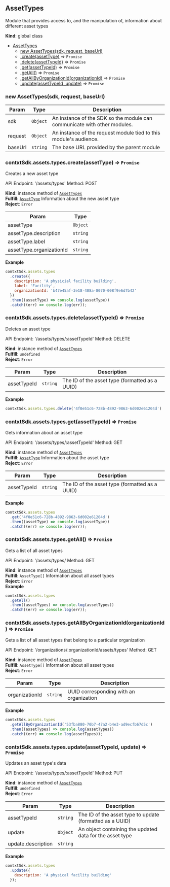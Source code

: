 <a name="AssetTypes"></a>

## AssetTypes
Module that provides access to, and the manipulation of, information about different asset types

**Kind**: global class  

* [AssetTypes](#AssetTypes)
    * [new AssetTypes(sdk, request, baseUrl)](#new_AssetTypes_new)
    * [.create(assetType)](#AssetTypes+create) ⇒ <code>Promise</code>
    * [.delete(assetTypeId)](#AssetTypes+delete) ⇒ <code>Promise</code>
    * [.get(assetTypeId)](#AssetTypes+get) ⇒ <code>Promise</code>
    * [.getAll()](#AssetTypes+getAll) ⇒ <code>Promise</code>
    * [.getAllByOrganizationId(organizationId)](#AssetTypes+getAllByOrganizationId) ⇒ <code>Promise</code>
    * [.update(assetTypeId, update)](#AssetTypes+update) ⇒ <code>Promise</code>

<a name="new_AssetTypes_new"></a>

### new AssetTypes(sdk, request, baseUrl)

| Param | Type | Description |
| --- | --- | --- |
| sdk | <code>Object</code> | An instance of the SDK so the module can communicate with other modules. |
| request | <code>Object</code> | An instance of the request module tied to this module's audience. |
| baseUrl | <code>string</code> | The base URL provided by the parent module |

<a name="AssetTypes+create"></a>

### contxtSdk.assets.types.create(assetType) ⇒ <code>Promise</code>
Creates a new asset type

API Endpoint: '/assets/types'
Method: POST

**Kind**: instance method of [<code>AssetTypes</code>](#AssetTypes)  
**Fulfill**: [<code>AssetType</code>](./Typedefs.md#AssetType) Information about the new asset type  
**Reject**: <code>Error</code>  

| Param | Type |
| --- | --- |
| assetType | <code>Object</code> | 
| assetType.description | <code>string</code> | 
| assetType.label | <code>string</code> | 
| assetType.organizationId | <code>string</code> | 

**Example**  
```js
contxtSdk.assets.types
  .create({
    description: 'A physicial facility building',
    label: 'Facility',
    organizationId: 'b47e45af-3e18-408a-8070-008f9e6d7b42'
  })
  .then((assetType) => console.log(assetType))
  .catch((err) => console.log(err));
```
<a name="AssetTypes+delete"></a>

### contxtSdk.assets.types.delete(assetTypeId) ⇒ <code>Promise</code>
Deletes an asset type

API Endpoint: '/assets/types/:assetTypeId'
Method: DELETE

**Kind**: instance method of [<code>AssetTypes</code>](#AssetTypes)  
**Fulfill**: <code>undefined</code>  
**Reject**: <code>Error</code>  

| Param | Type | Description |
| --- | --- | --- |
| assetTypeId | <code>string</code> | The ID of the asset type (formatted as a UUID) |

**Example**  
```js
contxtSdk.assets.types.delete('4f0e51c6-728b-4892-9863-6d002e61204d')
```
<a name="AssetTypes+get"></a>

### contxtSdk.assets.types.get(assetTypeId) ⇒ <code>Promise</code>
Gets information about an asset type

API Endpoint: '/assets/types/:assetTypeId'
Method: GET

**Kind**: instance method of [<code>AssetTypes</code>](#AssetTypes)  
**Fulfill**: [<code>AssetType</code>](./Typedefs.md#AssetType) Information about the asset type  
**Reject**: <code>Error</code>  

| Param | Type | Description |
| --- | --- | --- |
| assetTypeId | <code>string</code> | The ID of the asset type (formatted as a UUID) |

**Example**  
```js
contxtSdk.assets.types
  .get('4f0e51c6-728b-4892-9863-6d002e61204d')
  .then((assetType) => console.log(assetType))
  .catch((err) => console.log(err));
```
<a name="AssetTypes+getAll"></a>

### contxtSdk.assets.types.getAll() ⇒ <code>Promise</code>
Gets a list of all asset types

API Endpoint: '/assets/types/
Method: GET

**Kind**: instance method of [<code>AssetTypes</code>](#AssetTypes)  
**Fulfill**: <code>AssetType[]</code> Information about all asset types  
**Reject**: <code>Error</code>  
**Example**  
```js
contxtSdk.assets.types
  .getAll()
  .then((assetTypes) => console.log(assetTypes))
  .catch((err) => console.log(err));
```
<a name="AssetTypes+getAllByOrganizationId"></a>

### contxtSdk.assets.types.getAllByOrganizationId(organizationId) ⇒ <code>Promise</code>
Gets a list of all asset types that belong to a particular organization

API Endpoint: '/organizations/:organizationId/assets/types'
Method: GET

**Kind**: instance method of [<code>AssetTypes</code>](#AssetTypes)  
**Fulfill**: <code>AssetType[]</code> Information about all asset types  
**Reject**: <code>Error</code>  

| Param | Type | Description |
| --- | --- | --- |
| organizationId | <code>string</code> | UUID corresponding with an organization |

**Example**  
```js
contxtSdk.assets.types
  .getAllByOrganizationId('53fba880-70b7-47a2-b4e3-ad9ecfb67d5c')
  .then((assetTypes) => console.log(assetTypes))
  .catch((err) => console.log(assetTypes));
```
<a name="AssetTypes+update"></a>

### contxtSdk.assets.types.update(assetTypeId, update) ⇒ <code>Promise</code>
Updates an asset type's data

API Endpoint: '/assets/types/:assetTypeId'
Method: PUT

**Kind**: instance method of [<code>AssetTypes</code>](#AssetTypes)  
**Fulfill**: <code>undefined</code>  
**Reject**: <code>Error</code>  

| Param | Type | Description |
| --- | --- | --- |
| assetTypeId | <code>string</code> | The ID of the asset type to update (formatted as a UUID) |
| update | <code>Object</code> | An object containing the updated data for the asset type |
| update.description | <code>string</code> |  |

**Example**  
```js
contxtSdk.assets.types
  .update({
    description: 'A physical facility building'
  });
```
